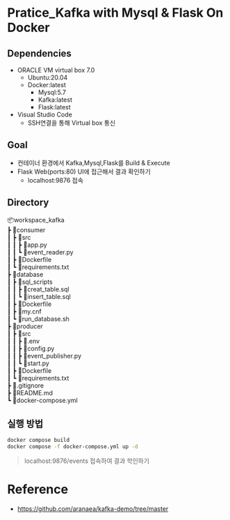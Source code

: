 # Pratice_Kafka with Mysql & Flask On Docker
## Dependencies
- ORACLE VM virtual box 7.0
    - Ubuntu:20.04
    - Docker:latest
        - Mysql:5.7
        - Kafka:latest
        - Flask:latest
- Visual Studio Code
    - SSH연결을 통해 Virtual box 통신
## Goal
  * 컨테이너 환경에서 Kafka,Mysql,Flask를 Build & Execute
  * Flask Web(ports:80) UI에 접근해서 결과 확인하기
    * localhost:9876 접속

## Directory
📦workspace_kafka <br>
 ┣ 📂consumer<br>
 ┃ ┣ 📂src<br>
 ┃ ┃ ┣ 📜app.py<br>
 ┃ ┃ ┗ 📜event_reader.py<br>
 ┃ ┣ 📜Dockerfile<br>
 ┃ ┗ 📜requirements.txt<br>
 ┣ 📂database<br>
 ┃ ┣ 📂sql_scripts<br>
 ┃ ┃ ┣ 📜creat_table.sql<br>
 ┃ ┃ ┗ 📜insert_table.sql<br>
 ┃ ┣ 📜Dockerfile<br>
 ┃ ┣ 📜my.cnf<br>
 ┃ ┗ 📜run_database.sh<br>
 ┣ 📂producer<br>
 ┃ ┣ 📂src<br>
 ┃ ┃ ┣ 📜.env<br>
 ┃ ┃ ┣ 📜config.py<br>
 ┃ ┃ ┣ 📜event_publisher.py<br>
 ┃ ┃ ┗ 📜start.py<br>
 ┃ ┣ 📜Dockerfile<br>
 ┃ ┗ 📜requirements.txt<br>
 ┣ 📜.gitignore<br>
 ┣ 📜README.md<br>
 ┗ 📜docker-compose.yml<br>
## 실행 방법
```bash
docker compose build
docker compose -f docker-compose.yml up -d 
```
>localhost:9876/events 접속하여 결과 학인하기
# Reference
* https://github.com/aranaea/kafka-demo/tree/master

